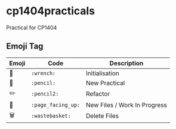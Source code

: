 # cp1404practicals
Practical for CP1404

## Emoji Tag
Emoji | Code | Description
--- | --- | ---
🔧 | `:wrench:` | Initialisation
📝 | `:pencil:` | New Practical
✏️ | `:pencil2:` | Refactor
📄 | `:page_facing_up:` | New Files / Work In Progress
🗑️ | `:wastebasket:` | Delete Files
